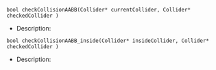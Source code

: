 `bool checkCollisionAABB(Collider* currentCollider, Collider* checkedCollider )`
- Description: 

`bool checkCollisionAABB_inside(Collider* insideCollider, Collider* checkedCollider )`
- Description: 